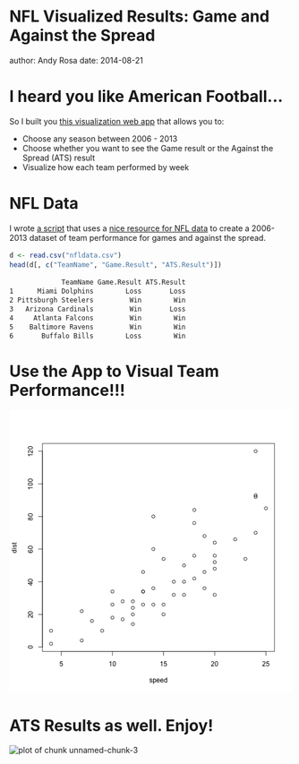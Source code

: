 NFL Visualized Results: Game and Against the Spread
========================================================
author: Andy Rosa
date: 2014-08-21

I heard you like American Football...
========================================================

So I built you [this visualization web app](http://andylytics.shinyapps.io/nfl_data_project/) that allows you to:

- Choose any season between 2006 - 2013
- Choose whether you want to see the Game result or the Against the Spread (ATS) result
- Visualize how each team performed by week

NFL Data
========================================================

I wrote [a script](https://github.com/andylytics/nfl_results/blob/master/data_prepare.R) that uses a [nice resource for NFL data](http://www.repole.com/sun4cast/data.html) to create a 2006-2013 dataset of team performance for games and against the spread.


```r
d <- read.csv("nfldata.csv")
head(d[, c("TeamName", "Game.Result", "ATS.Result")])
```

```
             TeamName Game.Result ATS.Result
1      Miami Dolphins        Loss       Loss
2 Pittsburgh Steelers         Win        Win
3   Arizona Cardinals         Win       Loss
4     Atlanta Falcons         Win        Win
5    Baltimore Ravens         Win        Win
6       Buffalo Bills        Loss        Win
```

Use the App to Visual Team Performance!!!
========================================================

![plot of chunk unnamed-chunk-2](nfl_rpres-figure/unnamed-chunk-2.png) 

ATS Results as well. Enjoy!
====================

![plot of chunk unnamed-chunk-3](nfl_rpres-figure/unnamed-chunk-3.png) 
